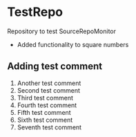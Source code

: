 # TestRepo
Repository to test SourceRepoMonitor

* Added functionality to square numbers

Adding test comment
--------------------
1. Another test comment
2. Second test comment
3. Third test comment
4. Fourth test comment
5. Fifth test comment
6. Sixth test comment
7. Seventh test comment
